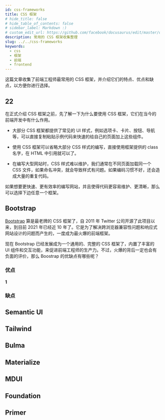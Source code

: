 ```yaml
---
id: css-frameworks
title: CSS 框架
# hide_title: false
# hide_table_of_contents: false
# sidebar_label: Markdown :)
# custom_edit_url: https://github.com/facebook/docusaurus/edit/master/docs/api-doc-markdown.md
description: 常用的 CSS 框架收集整理
slug: ../../css-frameworks
keywords:
  - css
  - 框架
  - 前端
  - frontend
---
```


这篇文章收集了前端工程师最常用的 CSS 框架，并介绍它们的特点、优点和缺点，以方便你进行选择。

## 22

在正式介绍 CSS 框架之前，先了解一下为什么要使用 CSS 框架，它们在当今的前端开发中有什么作用。

- 大部分 CSS 框架都提供了常见的 UI 样式，例如选项卡、卡片、按钮、导航等，可以直接复制粘贴示例代码来快速的给自己的页面加上这些组件。

- 使用 CSS 框架可以省略大部分 CSS 样式的编写，直接使用框架提供的 class 名字，在 HTML 中引用就可以了。

- 在编写大型网站时，CSS 样式难以维护，我们通常在不同页面加载同一个 CSS 文件，如果命名冲突，就会导致样式有问题。如果编码习惯不好，还会造成大量的重复代码。

如果想要更快速、更有效率的编写网站，并且使得代码更容易维护、更清晰，那么可以选择下边任意一个框架。


## Bootstrap

[Bootstrap](https://getbootstrap.com/) 算是最老牌的 CSS 框架了，自 2011 年 Twitter 公司开源了此项目以来，到目前 2021 年已经近 10 年了。它是为了解决跨浏览器兼容性问题和响应式网站设计的问题而产生的，一度成为最火爆的前端框架。

现在 Bootstrap 已经发展成为一个通用的、完整的 CSS 框架了，内置了丰富的 UI 组件和交互功能，来促进前端工程师的生产力。不过，火爆的背后一定也会有负面的评价，那么 Boostrap 的优缺点有哪些呢？

### 优点

#### 1

### 缺点

## Semantic UI

## Tailwind

## Bulma

## Materialize

## MDUI

## Foundation

## Primer